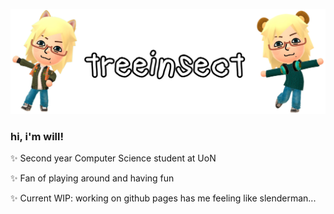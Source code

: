 ![2 renders of a Mii, either side of the username 'treeinsect'](banner.png)
### hi, i'm will!



✨ Second year Computer Science student at UoN

✨ Fan of playing around and having fun

✨ Current WIP: working on github pages has me feeling like slenderman...


<!--
**treeinsect/treeinsect** is a ✨ _special_ ✨ repository because its `README.md` (this file) appears on your GitHub profile.

Here are some ideas to get you started:

- 🔭 I’m currently working on ...
- 🌱 I’m currently learning ...
- 👯 I’m looking to collaborate on ...
- 🤔 I’m looking for help with ...
- 💬 Ask me about ...
- 📫 How to reach me: ...
- 😄 Pronouns: ...
- ⚡ Fun fact: ...
-->
